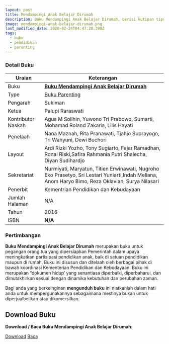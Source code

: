 ```yaml
---
layout: post
title: Mendampingi Anak Belajar Dirumah
description: Buku Mendampingi Anak Belajar Dirumah, berisi kutipan tips, cara dan langkah-langkah mendampingi anak belajar dirumah 
image: mendampingi-anak-belajar-dirumah.png
last_modified_date: 2020-02-24T04:47:20.398Z
tags:
  - buku
  - pendidikan
  - parenting
---
```


### Detail Buku

|Uraian|Keterangan|
| --- | --- |
|Buku|<a href="/bse/buku-mendampingi-anak-belajar-dirumah" title="Buku Mendampingi Anak Belajar Dirumah"><strong>Buku Mendampingi Anak Belajar Dirumah</strong></a>|
|Type|<a href="/bse/parenting" title="Buku Parenting" target="_blank">Buku Parenting</a>|
|Pengarah|Sukiman|
|Ketua|Palupi Raraswati|
|Kontributor Naskah|Agus M Solihin, Yuwono Tri Prabowo, Sumarti, Mohamad Roland Zakaria, Lilis Hayati|
|Penelaah|Nana Maznah, Rita Pranawati, Tjahjo Suprayogo, Tri Wahyuni, Dewi Buchori|
|Layout|Ardi Rizki Yozho, Tony Sugiarto, Fajar Ramadhan, Ronal Riski,Safira Rahmania Putri Shalecha, Diyan Sudihardjo|
|Sekretariat|Nurmiyati, Maryatun, Titien Erwinawati, Nugroho Eko Prasetyo, Sri Lestari Yuniarti,Indah Meliana, Anom Haryo Bimo, Reza Oklavian, Surya Nilasari|
|Penerbit|Kementrian Pendidikan dan Kebudayaan|
|Jumlah Halaman|N/A|
|Tahun|2016|
|ISBN|<strong>N/A</strong>|


### Pertimbangan
**Buku Mendampingi Anak Belajar Dirumah** merupakan buku untuk pegangan orang tua yang dipersiapkan Pemerintah dalam upaya meningkatkan partisipasi pendidikan anak, baik di satuan pendidikan maupun di rumah. Buku ini disusun dan ditelaah oleh berbagai pihak di bawah koordinasi Kementerian Pendidikan dan Kebudayaan. Buku ini merupakan “dokumen hidup’ yang senantiasa diperbaiki, diperbaharui, dan dimutakhirkan sesuai dengan dinamika kebutuhan dan perubahan zaman.

Bagi anda yang berkeinginan <b>mengunduh buku</b> ini niatkanlah dalam hati anda untuk mempergunakannya sebagaimana mestinya bukan untuk diperjualbelikan atau dikomersilkan.
  
## Download Buku
**Download / Baca Buku Mendampingi Anak Belajar Dirumah**:
<p class="center"><a class="button download" href="https://docs.google.com/uc?export=download&id=1xGLOsfOJ5fiLN4ZTrUMugwgG7TD3YXYm" rel="nofollow" target="_blank" title="Download Buku Mendampingi Anak Belajar Dirumah">Download</a>
<a class="button demo open-dialog" href="https://drive.google.com/file/d/1xGLOsfOJ5fiLN4ZTrUMugwgG7TD3YXYm/view" rel="nofollow" target="_blank" title="Baca Buku Mendampingi Anak Belajar Dirumah">Baca</a></p>
